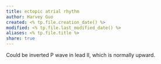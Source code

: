 ```yaml
---
title: ectopic atrial rhythm
author: Harvey Guo
created: <% tp.file.creation_date() %>
modified: <% tp.file.last_modified_date() %>
aliases: <% tp.file.title %>
share: true
---
```



Could be inverted P wave in lead II, which is normally upward.